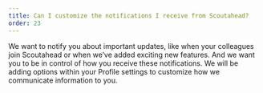 ```yaml
---
title: Can I customize the notifications I receive from Scoutahead?
order: 23
---
```



We want to notify you about important updates, like when your colleagues join Scoutahead or when we’ve added exciting new features. And we want you to be in control of how you receive these notifications. We will be adding options within your Profile settings to customize how we communicate information to you.
